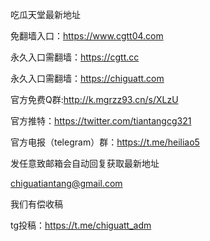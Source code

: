 吃瓜天堂最新地址

免翻墙入口：https://www.cgtt04.com

永久入口需翻墙：https://cgtt.cc

永久入口需翻墙：https://chiguatt.com

官方免费Q群:http://k.mgrzz93.cn/s/XLzU

官方推特：https://twitter.com/tiantangcg321

官方电报（telegram）群：https://t.me/heiliao5


发任意致邮箱会自动回复获取最新地址

chiguatiantang@gmail.com

我们有偿收稿

tg投稿：https://t.me/chiguatt_adm
